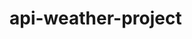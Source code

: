 # api-weather-project
<!-- AS A traveler
I WANT to see the weather outlook for multiple cities
SO THAT I can plan a trip accordingly
Acceptance Criteria
GIVEN a weather dashboard with form inputs
WHEN I search for a city
THEN I am presented with current and future conditions for that city and that city is added to the search history
WHEN I view current weather conditions for that city
THEN I am presented with the city name, the date, an icon representation of weather conditions, the temperature, the humidity, and the the wind speed
WHEN I view future weather conditions for that city
THEN I am presented with a 5-day forecast that displays the date, an icon representation of weather conditions, the temperature, the wind speed, and the humidity
WHEN I click on a city in the search history
THEN I am again presented with current and future conditions for that city -->

<!-- hint____Using the 5 Day Weather Forecast API, you'll notice that you will need to pass in coordinates instead of just a city name. Using the OpenWeatherMap APIs, how could we retrieve geographical coordinates given a city name? -->














